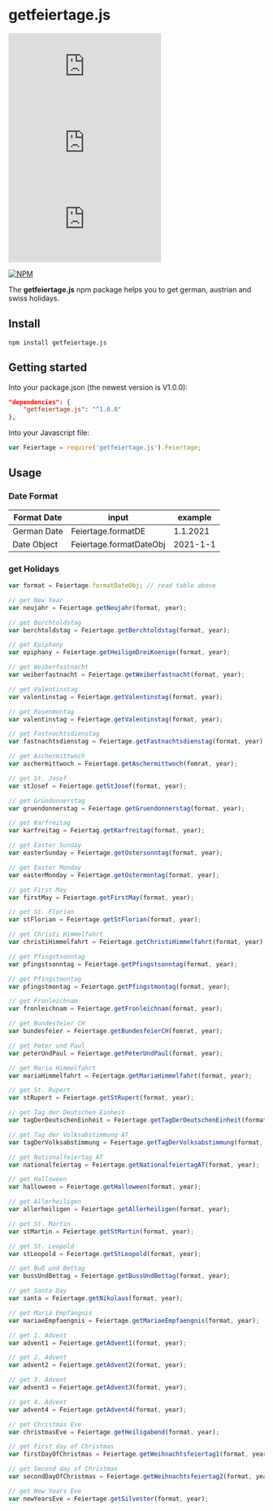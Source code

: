 # getfeiertage.js

[![NPM](https://img.shields.io/npm/v/getfeiertage.js)](https://www.npmjs.com/package/getfeiertage.js)
[![NPM_downloads](https://img.shields.io/npm/dm/getfeiertage.js)](https://www.npmjs.com/package/getfeiertage.js)
[![issues](https://img.shields.io/github/issues/mariuslang/getfeiertage.js)](https://github.com/MariusLang/getfeiertage.js)

[![NPM](https://nodei.co/npm/getfeiertage.js.png?compact=true)](https://nodei.co/npm/getfeiertage.js/)

The **getfeiertage.js** npm package helps you to get german, austrian and swiss holidays.

## Install
```
npm install getfeiertage.js
```

## Getting started
Into your package.json (the newest version is V1.0.0):
```json
"dependencies": {
    "getfeiertage.js": "^1.0.0"
},
```
Into your Javascript file:
```javascript
var Feiertage = require('getfeiertage.js').Feiertage;
```

## Usage
### Date Format
Format Date|input|example
---|---|---
German Date|Feiertage.formatDE|1.1.2021
Date Object|Feiertage.formatDateObj|2021-1-1

### get Holidays
```javascript
var format = Feiertage.formatDateObj; // read table above

// get New Year
var neujahr = Feiertage.getNeujahr(format, year);

// get Berchtoldstag
var berchtoldstag = Feiertage.getBerchtoldstag(format, year);

// get Epiphany
var epiphany = Feiertage.getHeiligeDreiKoenige(format, year);

// get Weiberfastnacht
var weiberfastnacht = Feiertage.getWeiberfastnacht(format, year);

// get Valentinstag
var valentinstag = Feiertage.getValentinstag(format, year);

// get Rosenmontag
var valentinstag = Feiertage.getValentinstag(format, year);

// get Fastnachtsdienstag
var fastnachtsdienstag = Feiertage.getFastnachtsdienstag(format, year);

// get Aschermittwoch
var aschermittwoch = Feiertage.getAschermittwoch(fomrat, year);

// get St. Josef
var stJosef = Feiertage.getStJosef(format, year);

// get Gründonnerstag
var gruendonnerstag = Feiertage.getGruendonnerstag(format, year);

// get Karfreitag
var karfreitag = Feiertag.getKarfreitag(format, year);

// get Easter Sunday
var easterSunday = Feiertage.getOstersonntag(format, year);

// get Easter Monday
var easterMonday = Feiertage.getOstermontag(format, year);

// get First May
var firstMay = Feiertage.getFirstMay(format, year);

// get St. Florian
var stFlorian = Feiertage.getStFlorian(format, year);

// get Christi Himmelfahrt
var christiHimmelfahrt = Feiertage.getChristiHimmelfahrt(format, year);

// get Pfingstsonntag
var pfingstsonntag = Feiertage.getPfingstsonntag(format, year);

// get Pfingstmontag
var pfingstmontag = Feiertage.getPfingstmontag(format, year);

// get Fronleichnam
var fronleichnam = Feiertage.getFronleichnam(format, year);

// get Bundesfeier CH
var bundesfeier = Feiertage.getBundesfeierCH(fomrat, year);

// get Peter und Paul
var peterUndPaul = Feiertage.getPeterUndPaul(format, year);

// get Maria Himmelfahrt
var mariaHimmelfahrt = Feiertage.getMariaHimmelfahrt(format, year);

// get St. Rupert
var stRupert = Feiertage.getStRupert(format, year);

// get Tag der Deutschen Einheit
var tagDerDeutschenEinheit = Feiertage.getTagDerDeutschenEinheit(format, year);

// get Tag der Volksabstimmung AT
var tagDerVolksabstimmung = Feiertage.getTagDerVolksabstimmung(format, year);

// get Nationalfeiertag AT
var nationalfeiertag = Feiertage.getNationalfeiertagAT(format, year);

// get Halloween
var halloween = Feiertage.getHalloween(format, year);

// get Allerheiligen
var allerheiligen = Feiertage.getAllerheiligen(format, year);

// get St. Martin
var stMartin = Feiertage.getStMartin(format, year);

// get St. Leopold
var stLeopold = Feiertage.getStLeopold(format, year);

// get Buß und Bettag
var bussUndBettag = Feiertage.getBussUndBettag(format, year);

// get Santa Day
var santa = Feiertage.getNikolaus(format, year);

// get Mariä Empfängnis
var mariaeEmpfaengnis = Feiertage.getMariaeEmpfaengnis(format, year);

// get 1. Advent
var advent1 = Feiertage.getAdvent1(format, year);

// get 2. Advent
var advent2 = Feiertage.getAdvent2(format, year);

// get 3. Advent
var advent3 = Feiertage.getAdvent3(format, year);

// get 4. Advent
var advent4 = Feiertage.getAdvent4(format, year);

// get Christmas Eve
var christmasEve = Feiertage.getHeiligabend(format, year);

// get First day of Christmas
var firstDayOfChristmas = Feiertage.getWeihnachtsfeiertag1(format, year);

// get Second day of Christmas
var secondDayOfChristmas = Feiertage.getWeihnachtsfeiertag2(format, year);

// get New Years Eve
var newYearsEve = Feiertage.getSilvester(format, year);
```